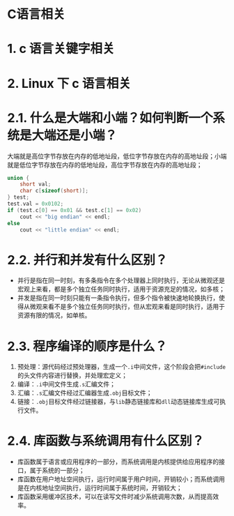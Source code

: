 # C语言相关

# 1. c 语言关键字相关

# 2. Linux 下 c 语言相关

# 2.1. 什么是大端和小端？如何判断一个系统是大端还是小端？

大端就是高位字节存放在内存的低地址段，低位字节存放在内存的高地址段；小端就是低位字节存放在内存的低地址段，高位字节存放在内存的高地址段；

```c
union {
    short val;
    char c[sizeof(short)];
} test;
test.val = 0x0102;
if (test.c[0] == 0x01 && test.c[1] == 0x02)
    cout << "big endian" << endl;
else
    cout << "little endian" << endl;
```

# 2.2. 并行和并发有什么区别？

- 并行是指在同一时刻，有多条指令在多个处理器上同时执行，无论从微观还是宏观上来看，都是多个独立任务同时执行，适用于资源充足的情况，如多核；
- 并发是指在同一时刻只能有一条指令执行，但多个指令被快速地轮换执行，使得从微观来看不是多个独立任务同时执行，但从宏观来看是同时执行，适用于资源有限的情况，如单核。

# 2.3. 程序编译的顺序是什么？

1. 预处理：源代码经过预处理器，生成一个`.i`中间文件，这个阶段会把`#include`的头文件内容进行替换，并处理宏定义；
2. 编译：`.i`中间文件生成`.s`汇编文件；
3. 汇编：`.s`汇编文件经过汇编器生成`.obj`目标文件；
4. 链接：`.obj`目标文件经过链接器，与`lib`静态链接库和`dll`动态链接库生成可执行文件。

# 2.4. 库函数与系统调用有什么区别？

- 库函数属于语言或应用程序的一部分，而系统调用是内核提供给应用程序的接口，属于系统的一部分；
- 库函数在用户地址空间执行，运行时间属于用户时间，开销较小；而系统调用是在内核地址空间执行，运行时间属于系统时间，开销较大；
- 库函数采用缓冲区技术，可以在读写文件时减少系统调用次数，从而提高效率。